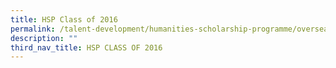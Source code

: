 ```yaml
---
title: HSP Class of 2016
permalink: /talent-development/humanities-scholarship-programme/overseasexposure-education-gallery/2016/
description: ""
third_nav_title: HSP CLASS OF 2016
---
```

